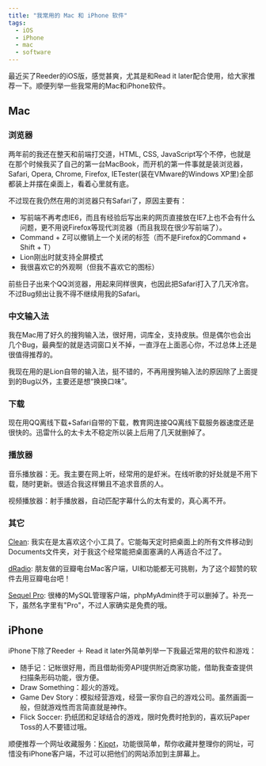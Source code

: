 ```yaml
---
title: "我常用的 Mac 和 iPhone 软件"
tags:
  - iOS
  - iPhone
  - mac
  - software
---
```


最近买了Reeder的iOS版，感觉甚爽，尤其是和Read it later配合使用，给大家推荐一下。顺便列举一些我常用的Mac和iPhone软件。

<!-- more -->

## Mac
### 浏览器
两年前的我还在整天和前端打交道，HTML, CSS, JavaScript写个不停，也就是在那个时候我买了自己的第一台MacBook，而开机的第一件事就是装浏览器，Safari, Opera, Chrome, Firefox, IETester(装在VMware的Windows XP里)全部都装上并摆在桌面上，看着心里就有底。

不过现在我仍然在用的浏览器只有Safari了，原因主要有：

* 写前端不再考虑IE6，而且有经验后写出来的网页直接放在IE7上也不会有什么问题，更不用说Firefox等现代浏览器（而且我现在很少写前端了）。
* Command + Z可以撤销上一个关闭的标签（而不是Firefox的Command + Shift + T）
* Lion刚出时就支持全屏模式
* 我很喜欢它的外观啊（但我不喜欢它的图标）

前些日子出来个QQ浏览器，用起来同样很爽，也因此把Safari打入了几天冷宫。不过Bug频出让我不得不继续用我的Safari。

### 中文输入法
我在Mac用了好久的搜狗输入法，很好用，词库全，支持皮肤。但是偶尔也会出几个Bug，最典型的就是选词窗口关不掉，一直浮在上面恶心你，不过总体上还是很值得推荐的。

我现在用的是Lion自带的输入法，挺不错的，不再用搜狗输入法的原因除了上面提到的Bug以外，主要还是想“换换口味”。

### 下载
现在用QQ离线下载+Safari自带的下载，教育网连接QQ离线下载服务器速度还是很快的。迅雷什么的太卡太不稳定所以装上后用了几天就删掉了。

### 播放器
音乐播放器：无。我主要在网上听，经常用的是虾米。在线听歌的好处就是不用下载，随时更新。很适合我这样懒且不追求音质的人。

视频播放器：射手播放器，自动匹配字幕什么的太有爱的，真心离不开。

### 其它
<a href="http://cleanformac.info/" target="_blank">Clean</a>: 我实在是太喜欢这个小工具了。它能每天定时把桌面上的所有文件移动到Documents文件夹，对于我这个经常能把桌面塞满的人再适合不过了。

<a href="http://lembacon.com/dradio/" target="_blank">dRadio</a>: 朋友做的豆瓣电台Mac客户端，UI和功能都无可挑剔，为了这个超赞的软件去用豆瓣电台吧！

<a href="http://www.sequelpro.com/" target="_blank">Sequel Pro</a>: 很棒的MySQL管理客户端，phpMyAdmin终于可以删掉了。补充一下，虽然名字里有"Pro"，不过人家确实是免费的哦。


## iPhone
iPhone下除了Reeder ＋ Read it later外简单列举一下我最近常用的软件和游戏：

* 随手记：记帐很好用，而且借助街旁API提供附近商家功能，借助我查查提供扫描条形码功能，很方便。
* Draw Something：超火的游戏。
* Game Dev Story：模拟经营游戏，经营一家你自己的游戏公司。虽然画面一般，但就游戏性而言简直就是神作。
* Flick Soccer: 扔纸团和足球结合的游戏，限时免费时抢到的，喜欢玩Paper Toss的人不要错过哦。

顺便推荐一个网址收藏服务：<a href="https://kippt.com/" target="_blank">Kippt</a>，功能很简单，帮你收藏并整理你的网址，可惜没有iPhone客户端，不过可以把他们的网站添加到主屏幕上。
